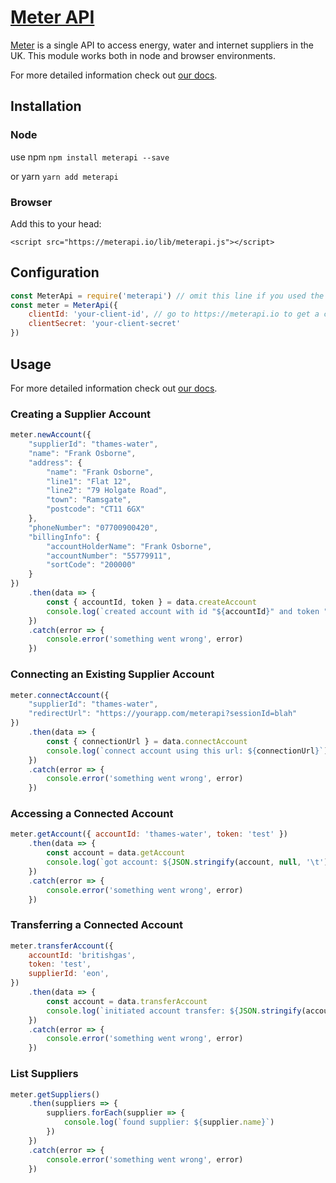 # [Meter API](https://meterapi.io)
[Meter](https://meterapi.io) is a single API to access energy, water and internet suppliers in the UK.
This module works both in node and browser environments.

For more detailed information check out [our docs](https://meterapi.io/docs).


## Installation

### Node
use npm
`npm install meterapi --save`

or yarn
`yarn add meterapi`

### Browser
Add this to your head:

`<script src="https://meterapi.io/lib/meterapi.js"></script>`

## Configuration
```js
const MeterApi = require('meterapi') // omit this line if you used the script tag
const meter = MeterApi({
	clientId: 'your-client-id', // go to https://meterapi.io to get a client id and secret
	clientSecret: 'your-client-secret'
})
```

## Usage
For more detailed information check out [our docs](https://meterapi.io/docs).

### Creating a Supplier Account
```js
meter.newAccount({
	"supplierId": "thames-water",
	"name": "Frank Osborne",
	"address": {
		"name": "Frank Osborne",
		"line1": "Flat 12",
		"line2": "79 Holgate Road",
		"town": "Ramsgate",
		"postcode": "CT11 6GX"
	},
	"phoneNumber": "07700900420",
	"billingInfo": {
		"accountHolderName": "Frank Osborne",
		"accountNumber": "55779911",
		"sortCode": "200000"
	}
})
	.then(data => {
		const { accountId, token } = data.createAccount
		console.log(`created account with id "${accountId}" and token "${token}"`)
	})
	.catch(error => {
		console.error('something went wrong', error)
	})
```

### Connecting an Existing Supplier Account
```js
meter.connectAccount({
	"supplierId": "thames-water",
	"redirectUrl": "https://yourapp.com/meterapi?sessionId=blah"
})
	.then(data => {
		const { connectionUrl } = data.connectAccount
		console.log(`connect account using this url: ${connectionUrl}`)
	})
	.catch(error => {
		console.error('something went wrong', error)
	})
```

### Accessing a Connected Account
```js
meter.getAccount({ accountId: 'thames-water', token: 'test' })
	.then(data => {
		const account = data.getAccount
		console.log(`got account: ${JSON.stringify(account, null, '\t')}`)
	})
	.catch(error => {
		console.error('something went wrong', error)
	})
```

### Transferring a Connected Account
```js
meter.transferAccount({
	accountId: 'britishgas', 
	token: 'test', 
	supplierId: 'eon',
})
	.then(data => {
		const account = data.transferAccount
		console.log(`initiated account transfer: ${JSON.stringify(account, null, '\t')}`)
	})
	.catch(error => {
		console.error('something went wrong', error)
	})
```

### List Suppliers
```js
meter.getSuppliers()
	.then(suppliers => {
		suppliers.forEach(supplier => {
			console.log(`found supplier: ${supplier.name}`)
		})
	})
	.catch(error => {
		console.error('something went wrong', error)
	})
```